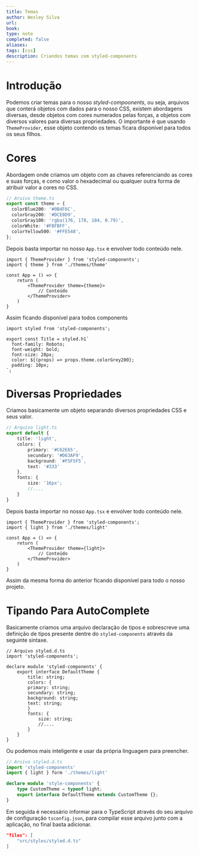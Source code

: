 ```yaml
---
title: Temas
author: Wesley Silva
url:
book:
type: note
completed: false
aliases:
tags: [css]
description: Criandos temas com styled-components 
---
```

# Introdução
Podemos criar temas para o nosso _styled-compoonents_, ou seja, arquivos que conterá objetos com dados para o nosso CSS, existem abordagens diversas, desde objetos com cores numerados pelas forças, a objetos com diversos valores para diversas propriedades.
O importante é que usando `ThemeProvider`, esse objeto contendo os temas ficara disponível para todos os seus filhos.

# Cores
Abordagem onde criamos um objeto com as chaves referenciando as cores e suas forças, e como valor o hexadecimal ou qualquer outra forma de atribuir valor a cores no CSS.

```ts
// Aruivo theme.ts
export const theme = {
  colorBlue200: '#0B4F6C',
  colorGray200: '#DCE0D9',
  colorGray100: 'rgba(176, 178, 184, 0.79)',
  colorWhite: '#FBFBFF',
  colorYellow500: '#FFE548',
};
```

Depois basta importar no nosso `App.tsx` e envolver todo conteúdo nele.

```tsx
import { ThemeProvider } from 'styled-components';
import { theme } from './themes/theme'

const App = () => {
	return (
		<ThemeProvider theme={theme}>
			// Conteúdo
		</ThemeProvider>
	)
}
```

Assim ficando disponível para todos components

```tsx
import styled from 'styled-components';
  
export const Title = styled.h1`
  font-family: Roboto;
  font-weight: bold;
  font-size: 28px;
  color: ${(props) => props.theme.colorGrey200};
  padding: 10px;
`;
```

# Diversas Propriedades
Criamos basicamente um objeto separando diversos propriedades CSS e seus valor.

```ts
// Arquivo light.ts
export default {
	title: 'light',
	colors: {
		primary: '#C62E65',
		secundary: '#D63AF9',
		background: `#F5F5F5`,
		text: '#333'
	},
	fonts: {
		size: '16px';
		//....
	}
}
```

Depois basta importar no nosso `App.tsx` e envolver todo conteúdo nele.

```tsx
import { ThemeProvider } from 'styled-components';
import { light } from './themes/light'

const App = () => {
	return (
		<ThemeProvider theme={light}>
			// Conteúdo
		</ThemeProvider>
	)
}
```

Assim da mesma forma do anterior ficando disponível para todo o nosso projeto.

# Tipando Para AutoComplete
Basicamente criamos uma arquivo declaração de tipos e sobrescreve uma definição de tipos presente dentre do `styled-components` através da seguinte sintaxe.

```tsx
// Arquivo styled.d.ts
import 'styled-components';

declare module 'styled-components' {
	export interface DefaultTheme {
		title: string;
		colors: {
		primary: string;
		secundary: string;
		background: string;
		text: string;
		}
		fonts: {
			size: string;
			//....
		}
	}
}
```

Ou podemos mais inteligente e usar da própria linguagem para preencher.

```ts
// Aruivo styled.d.ts
import 'styled-components'
import { light } form './themes/light'

declare module 'style-components' {
	type CustomTheme = typeof light;
	export interface DefaultTheme extends CustomTheme {};
}
```

Em seguida é necessário informar para o TypeScript através do seu arquivo de configuração `tsconfig.json`, para compilar esse arquivo junto com a aplicação, no final basta adicionar.

```json
"files": [
	"src/styles/styled.d.ts"
]
```